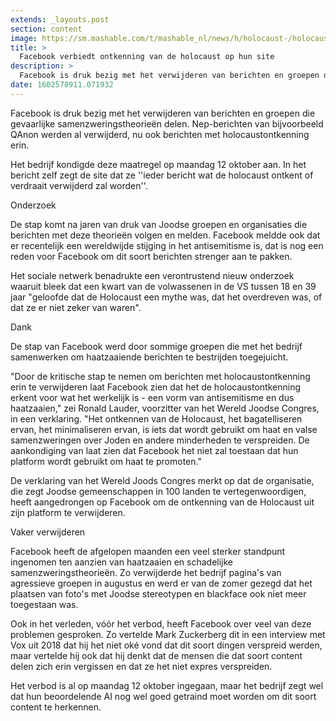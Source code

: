 ```yaml
--- 
extends: _layouts.post 
section: content 
image: https://sm.mashable.com/t/mashable_nl/news/h/holocaust-/holocaust-denial-is-now-banned-on-facebook_xwy4.1200.jpg 
title: > 
  Facebook verbiedt ontkenning van de holocaust op hun site 
description: > 
  Facebook is druk bezig met het verwijderen van berichten en groepen die gevaarlijke samenzweringstheorieën delen.OnderzoekDe stap komt na jaren van druk van Joodse groepen en organisaties die berichten met deze theorieën volgen en melden.DankDe stap van Facebook werd door sommige groepen die met het bedrijf samenwerken om haatzaaiende berichten te bestrijden toegejuicht.De aankondiging van laat zien dat Facebook het niet zal toestaan dat hun platform wordt gebruikt om haat te promoten."De verklaring van het Wereld Joods Congres merkt op dat de organisatie, die zegt Joodse gemeenschappen in 100 landen te vertegenwoordigen, heeft aangedrongen op Facebook om de ontkenning van de Holocaust uit zijn platform te verwijderen. 
date: 1602578911.071932 
--- 
```

Facebook is druk bezig met het verwijderen van berichten en groepen die gevaarlijke samenzweringstheorieën delen. Nep-berichten van bijvoorbeeld QAnon werden al verwijderd, nu ook berichten met holocaustontkenning erin.

Het bedrijf kondigde deze maatregel op maandag 12 oktober aan. In het bericht zelf zegt de site dat ze ''ieder bericht wat de holocaust ontkent of verdraait verwijderd zal worden''.

Onderzoek

De stap komt na jaren van druk van Joodse groepen en organisaties die berichten met deze theorieën volgen en melden. Facebook meldde ook dat er recentelijk een wereldwijde stijging in het antisemitisme is, dat is nog een reden voor Facebook om dit soort berichten strenger aan te pakken.

Het sociale netwerk benadrukte een verontrustend nieuw onderzoek waaruit bleek dat een kwart van de volwassenen in de VS tussen 18 en 39 jaar "geloofde dat de Holocaust een mythe was, dat het overdreven was, of dat ze er niet zeker van waren".

Dank

De stap van Facebook werd door sommige groepen die met het bedrijf samenwerken om haatzaaiende berichten te bestrijden toegejuicht.

"Door de kritische stap te nemen om berichten met holocaustontkenning erin te verwijderen laat Facebook zien dat het de holocaustontkenning erkent voor wat het werkelijk is - een vorm van antisemitisme en dus haatzaaien," zei Ronald Lauder, voorzitter van het Wereld Joodse Congres, in een verklaring. "Het ontkennen van de Holocaust, het bagatelliseren ervan, het minimaliseren ervan, is iets dat wordt gebruikt om haat en valse samenzweringen over Joden en andere minderheden te verspreiden. De aankondiging van laat zien dat Facebook het niet zal toestaan dat hun platform wordt gebruikt om haat te promoten."

De verklaring van het Wereld Joods Congres merkt op dat de organisatie, die zegt Joodse gemeenschappen in 100 landen te vertegenwoordigen, heeft aangedrongen op Facebook om de ontkenning van de Holocaust uit zijn platform te verwijderen.

Vaker verwijderen

Facebook heeft de afgelopen maanden een veel sterker standpunt ingenomen ten aanzien van haatzaaien en schadelijke samenzweringstheorieën. Zo verwijderde het bedrijf pagina's van agressieve groepen in augustus en werd er van de zomer gezegd dat het plaatsen van foto's met Joodse stereotypen en blackface ook niet meer toegestaan was.

Ook in het verleden, vóór het verbod, heeft Facebook over veel van deze problemen gesproken. Zo vertelde Mark Zuckerberg dit in een interview met Vox uit 2018 dat hij het niet oké vond dat dit soort dingen verspreid werden, maar vertelde hij ook dat hij denkt dat de mensen die dat soort content delen zich erin vergissen en dat ze het niet expres verspreiden.

Het verbod is al op maandag 12 oktober ingegaan, maar het bedrijf zegt wel dat hun beoordelende AI nog wel goed getraind moet worden om dit soort content te herkennen.